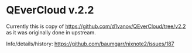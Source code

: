 # QEverCloud v.2.2

Currently this is copy of https://github.com/d1vanov/QEverCloud/tree/v2.2
as it was originally done in upstream.

Info/details/history: https://github.com/baumgarr/nixnote2/issues/187